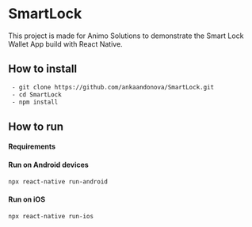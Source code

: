 # SmartLock

This project is made for Animo Solutions to demonstrate the Smart Lock Wallet App build with React Native. 


## How to install

```sh
 - git clone https://github.com/ankaandonova/SmartLock.git
 - cd SmartLock
 - npm install
 ```
 
 
 ## How to run
 
 #### Requirements
 
 
 
#### Run on Android devices
```sh
npx react-native run-android
```

#### Run on iOS
```sh
npx react-native run-ios
```
